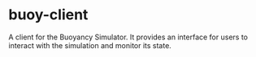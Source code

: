 # buoy-client

A client for the Buoyancy Simulator. It provides an interface for users to
interact with the simulation and monitor its state.
